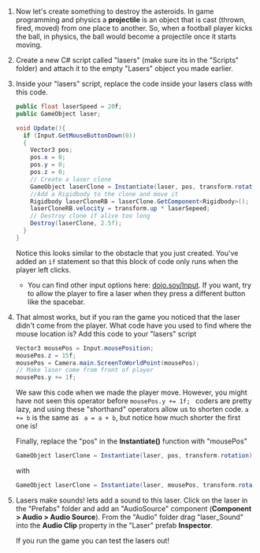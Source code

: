 1. Now let's create something to destroy the asteroids. In game programming and physics a **projectile** is an object that is cast (thrown, fired, moved) from one place to another. So, when a football player kicks the ball, in physics, the ball would become a projectile once it starts moving.

2. Create a new C# script called "lasers" (make sure its in the "Scripts" folder) and attach it to the empty "Lasers" object you made earlier.

3.  Inside your "lasers" script, replace the code inside your lasers class with this code.
    
    ```csharp
    public float laserSpeed = 20f;
    public GameObject laser;
    
    void Update(){
      if (Input.GetMouseButtonDown(0))
      {
        Vector3 pos;
        pos.x = 0;
        pos.y = 0;
        pos.z = 0;
        // Create a laser clone
        GameObject laserClone = Instantiate(laser, pos, transform.rotation) as GameObject; 
        //Add a Rigidbody to the clone and move it
        Rigidbody laserCloneRB = laserClone.GetComponent<Rigidbody>();
        laserCloneRB.velocity = transform.up * laserSepeed;
        // Destroy clone if alive too long
        Destroy(laserClone, 2.5f);
      }
    }
    ```
    
    Notice this looks similar to the obstacle that you just created. You've added an `if` statement so that this block of code only runs when the player left clicks. 
    
    * You can find other input options here: [dojo.soy/Input](https://docs.unity3d.com/ScriptReference/Input.html). If you want, try to allow the player to fire a laser when they press a different button like the spacebar.
    
    
4. That almost works, but if you ran the game you noticed that the laser didn't come from the player. What code have you used to find where the mouse location is? Add this code to your "lasers" script

    ```csharp
    Vector3 mousePos = Input.mousePosition;
    mousePos.z = 15f;
    mousePos = Camera.main.ScreenToWorldPoint(mousePos);
    // Make laser come from front of player
    mousePos.y += 1f;
    ```
    We saw this code when we made the player move. However, you might have not seen this operator before `mousePos.y += 1f;
` coders are pretty lazy, and using these "shorthand" operators allow us to shorten code. `a += b` is the same as ` a = a + b`, but notice how much shorter the first one is!

    Finally, replace the "pos" in the **Instantiate()** function with "mousePos"
    
    ```csharp
    GameObject laserClone = Instantiate(laser, pos, transform.rotation) as GameObject;
    ```
    with
    ```csharp
    GameObject laserClone = Instantiate(laser, mousePos, transform.rotation) as GameObject;
    ```
    
5. Lasers make sounds! lets add a sound to this laser. Click on the laser in the "Prefabs" folder and add an "AudioSource" component (**Component > Audio > Audio Source**). From the "Audio" folder drag "laser_Sound" into the **Audio Clip** property in the "Laser" prefab **Inspector**.

    If you run the game you can test the lasers out!

